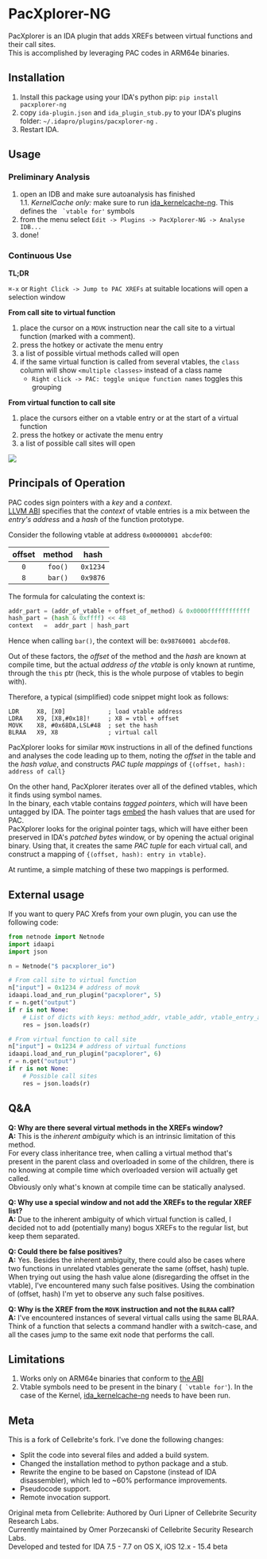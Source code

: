 # PacXplorer-NG
PacXplorer is an IDA plugin that adds XREFs between virtual functions and their call sites.  
This is accomplished by leveraging PAC codes in ARM64e binaries.

## Installation
1. Install this package using your IDA's python pip: `pip install pacxplorer-ng`
2. copy `ida-plugin.json` and `ida_plugin_stub.py` to your IDA's plugins folder: `~/.idapro/plugins/pacxplorer-ng` .
3. Restart IDA.

## Usage

### Preliminary Analysis
1. open an IDB and make sure autoanalysis has finished  
1.1. *KernelCache only:* make sure to run [ida_kernelcache-ng](https://github.com/gilboz/ida_kernelcache_ng/). This defines the `` `vtable for'`` symbols
2. from the menu select `Edit -> Plugins -> PacXplorer-NG -> Analyse IDB...`
3. done!

### Continuous Use
**TL;DR**

`⌘-x` or `Right Click -> Jump to PAC XREFs` at suitable locations will open a selection window

**From call site to virtual function**
1. place the cursor on a `MOVK` instruction near the call site to a virtual function (marked with a comment).
2. press the hotkey or activate the menu entry
3. a list of possible virtual methods called will open
4. if the same virtual function is called from several vtables, the `class` column will show `<multiple classes>` instead of a class name
    * `Right click -> PAC: toggle unique function names` toggles this grouping

**From virtual function to call site**
1. place the cursors either on a vtable entry or at the start of a virtual function
2. press the hotkey or activate the menu entry
3. a list of possible call sites will open

![](res/pacxplorer.gif)

## Principals of Operation
PAC codes sign pointers with a _key_ and a _context_.  
[LLVM ABI](https://github.com/apple/llvm-project/blob/apple/master/clang/docs/PointerAuthentication.rst#c-virtual-functions) specifies that the *context* of vtable entries is a mix between the *entry's address* and a *hash* of the function prototype.

Consider the following vtable at address `0x00000001 abcdef00`:  


| offset | method | hash |
| :----: | :---: | :---: |
| `0` | `foo()` | `0x1234` |
| `8` | `bar()` | `0x9876` |

The formula for calculating the context is:
```python
addr_part = (addr_of_vtable + offset_of_method) & 0x0000ffffffffffff
hash_part = (hash & 0xffff) << 48
context   =  addr_part | hash_part
```
Hence when calling `bar()`, the context will be: `0x98760001 abcdef08`.

Out of these factors, the *offset* of the method and the *hash* are known at compile time, but the actual *address of the vtable* is only known at runtime, through the `this` ptr (heck, this is the whole purpose of vtables to begin with).

Therefore, a typical (simplified) code snippet might look as follows:
```
LDR     X8, [X0]            ; load vtable address
LDRA    X9, [X8,#0x18]!     ; X8 = vtbl + offset
MOVK    X8, #0x68DA,LSL#48  ; set the hash 
BLRAA   X9, X8              ; virtual call
```
PacXplorer looks for similar `MOVK` instructions in all of the defined functions and analyses the code leading up to them, noting the *offset* in the table and the *hash value*, and constructs *PAC tuple mappings* of `{(offset, hash): address of call}`

On the other hand, PacXplorer iterates over all of the defined vtables, which it finds using symbol names.  
In the binary, each vtable contains *tagged pointers*, which will have been untagged by IDA. The pointer tags [embed](https://github.com/Synacktiv-contrib/kernelcache-laundering/blob/master/ios12_kernel_cache_helper.py) the hash values that are used for PAC.  
PacXplorer looks for the original pointer tags, which will have either been preserved in IDA's *patched bytes* window, or by opening the actual original binary. Using that, it creates the same *PAC tuple* for each virtual call, and construct a mapping of `{(offset, hash): entry in vtable}`.

At runtime, a simple matching of these two mappings is performed.

## External usage
If you want to query PAC Xrefs from your own plugin, you can use the following code:
```python
from netnode import Netnode
import idaapi
import json

n = Netnode("$ pacxplorer_io")

# From call site to virtual function 
n["input"] = 0x1234 # address of movk
idaapi.load_and_run_plugin("pacxplorer", 5)
r = n.get("output")
if r is not None:
    # List of dicts with keys: method_addr, vtable_addr, vtable_entry_addr, offset, pac
    res = json.loads(r)

# From virtual function to call site
n["input"] = 0x1234 # address of virtual functions
idaapi.load_and_run_plugin("pacxplorer", 6)
r = n.get("output")
if r is not None:
    # Possible call sites
    res = json.loads(r)
```


 ## Q&A
**Q: Why are there several virtual methods in the XREFs window?**  
**A:** This is the *inherent ambiguity* which is an intrinsic limitation of this method.  
For every class inheritance tree, when calling a virtual method that's present in the parent class and overloaded in some of the children, there is no knowing at compile time which overloaded version will actually get called.  
Obviously only what's known at compile time can be statically analysed.

**Q: Why use a special window and not add the XREFs to the regular XREF list?**  
**A:** Due to the inherent ambiguity of which virtual function is called, I decided not to add (potentially many) bogus XREFs to the regular list, but keep them separated.

**Q: Could there be false positives?**  
**A:** Yes. Besides the inherent ambiguity, there could also be cases where two functions in unrelated vtables generate the same (offset, hash) tuple.  
When trying out using the hash value alone (disregarding the offset in the vtable), I've encountered many such false positives.
Using the combination of (offset, hash) I'm yet to observe any such false positives.

**Q: Why is the XREF from the `MOVK` instruction and not the `BLRAA` call?**  
**A:** I've encountered instances of several virtual calls using the same BLRAA.  
Think of a function that selects a command handler with a switch-case, and all the cases jump to the same exit node that performs the call.
 
## Limitations
1. Works only on ARM64e binaries that conform to [the ABI](https://github.com/apple/llvm-project/blob/apple/master/clang/docs/PointerAuthentication.rst#c-virtual-functions)
2. Vtable symbols need to be present in the binary (`` `vtable for'``). In the case of the Kernel, [ida_kernelcache-ng](https://github.com/gilboz/ida_kernelcache_ng/) needs to have been run.  

## Meta
This is a fork of Cellebrite's fork. I've done the following changes:
- Split the code into several files and added a build system.
- Changed the installation method to python package and a stub.
- Rewrite the engine to be based on Capstone (instead of IDA disassembler), which led to ~60% performance improvements.
- Pseudocode support.
- Remote invocation support.

Original meta from Cellebrite:
Authored by Ouri Lipner of Cellebrite Security Research Labs. \
Currently maintained by Omer Porzecanski of Cellebrite Security Research Labs. \
Developed and tested for IDA 7.5 - 7.7 on OS X, iOS 12.x - 15.4 beta
